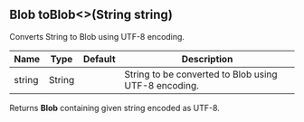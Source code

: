 ## Blob toBlob<>(String string)

Converts String to Blob using UTF-8 encoding.

 | Name   | Type   | Default | Description                                          |
 |--------|--------|---------|------------------------------------------------------|
 | string | String |         | String to be converted to Blob using UTF-8 encoding. |

Returns __Blob__ containing given string encoded as UTF-8.

